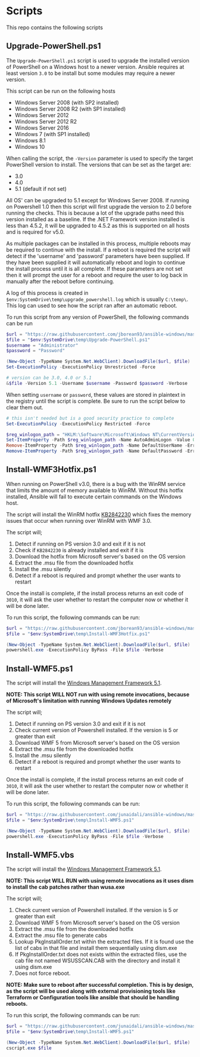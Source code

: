 # Scripts
This repo contains the following scripts

## Upgrade-PowerShell.ps1
The `Upgrade-PowerShell.ps1` script is used to upgrade the installed version of
PowerShell on a Windows host to a newer version. Ansible requires at least
version `3.0` to be install but some modules may require a newer version.

This script can be run on the following hosts
* Windows Server 2008 (with SP2 installed)
* Windows Server 2008 R2 (with SP1 installed)
* Windows Server 2012
* Windows Server 2012 R2
* Windows Server 2016
* Windows 7 (with SP1 installed)
* Windows 8.1
* Windows 10

When calling the script, the `-Version` parameter is used to specify the target
PowerShell version to install. The versions that can be set as the target are:
* 3.0
* 4.0
* 5.1 (default if not set)

All OS' can be upgraded to 5.1 except for Windows Server 2008. If running
on Powershell 1.0 then this script will first upgrade the version to 2.0
before running the checks. This is because a lot of the upgrade paths need
this version installed as a baseline. If the .NET Framework version
installed is less than 4.5.2, it will be upgraded to 4.5.2 as this is
supported on all hosts and is required for v5.0.

As multiple packages can be installed in this process, multiple reboots may
be required to continue with the install. If a reboot is required the
script will detect if the 'username' and 'password' parameters have been
supplied. If they have been supplied it will automatically reboot and login
to continue the install process until it is all complete. If these
parameters are not set then it will prompt the user for a reboot and
require the user to log back in manually after the reboot before
continuing.

A log of this process is created in
`$env:SystemDrive\temp\upgrade_powershell.log` which is usually `C:\temp\`.
This log can used to see how the script ran after an automatic reboot.

To run this script from any version of PowerShell, the following commands can
be run

```PowerShell
$url = "https://raw.githubusercontent.com/jborean93/ansible-windows/master/scripts/Upgrade-PowerShell.ps1"
$file = "$env:SystemDrive\temp\Upgrade-PowerShell.ps1"
$username = "Administrator"
$password = "Password"

(New-Object -TypeName System.Net.WebClient).DownloadFile($url, $file)
Set-ExecutionPolicy -ExecutionPolicy Unrestricted -Force

# version can be 3.0, 4.0 or 5.1
&$file -Version 5.1 -Username $username -Password $password -Verbose
```

When setting `username` or `password`, these values are stored in plaintext in
the registry until the script is complete. Be sure to run the script below to
clear them out.

```PowerShell
# this isn't needed but is a good security practice to complete
Set-ExecutionPolicy -ExecutionPolicy Restricted -Force

$reg_winlogon_path = "HKLM:\Software\Microsoft\Windows NT\CurrentVersion\Winlogon"
Set-ItemProperty -Path $reg_winlogon_path -Name AutoAdminLogon -Value 0
Remove-ItemProperty -Path $reg_winlogon_path -Name DefaultUserName -ErrorAction SilentlyContinue
Remove-ItemProperty -Path $reg_winlogon_path -Name DefaultPassword -ErrorAction SilentlyContinue
```

## Install-WMF3Hotfix.ps1
When running on PowerShell v3.0, there is a bug with the WinRM service that
limits the amount of memory available to WinRM. Without this hotfix installed,
Ansible will fail to execute certain commands on the Windows host.

The script will install the WinRM hotfix [KB2842230](https://support.microsoft.com/en-us/help/2842230/-out-of-memory-error-on-a-computer-that-has-a-customized-maxmemorypers)
which fixes the memory issues that occur when running over WinRM with WMF 3.0.

The script will;
1. Detect if running on PS version 3.0 and exit if it is not
2. Check if `KB2842230` is already installed and exit if it is
3. Download the hotfix from Microsoft server's based on the OS version
4. Extract the .msu file from the downloaded hotfix
5. Install the .msu silently
6. Detect if a reboot is required and prompt whether the user wants to restart

Once the install is complete, if the install process returns an exit
code of `3010`, it will ask the user whether to restart the computer now
or whether it will be done later.

To run this script, the following commands can be run:

```PowerShell
$url = "https://raw.githubusercontent.com/jborean93/ansible-windows/master/scripts/Install-WMF3Hotfix.ps1"
$file = "$env:SystemDrive\temp\Install-WMF3Hotfix.ps1"

(New-Object -TypeName System.Net.WebClient).DownloadFile($url, $file)
powershell.exe -ExecutionPolicy ByPass -File $file -Verbose
```

## Install-WMF5.ps1

The script will install the [Windows Management Framework 5.1](https://www.microsoft.com/en-us/download/details.aspx?id=54616). 

**NOTE: This script WILL NOT run with using remote invocations, because of Microsoft's limitation with running Windows Updates remotely**

The script will;
1. Detect if running on PS version 3.0 and exit if it is not
2. Check current version of Powershell installed. If the version is 5 or greater than exit
3. Download WMF 5 from Microsoft server's based on the OS version
4. Extract the .msu file from the downloaded hotfix
5. Install the .msu silently
6. Detect if a reboot is required and prompt whether the user wants to restart

Once the install is complete, if the install process returns an exit
code of `3010`, it will ask the user whether to restart the computer now
or whether it will be done later.

To run this script, the following commands can be run:

```PowerShell
$url = "https://raw.githubusercontent.com/junaidali/ansible-windows/master/scripts/Install-WMF5.ps1"
$file = "$env:SystemDrive\temp\Install-WMF5.ps1"

(New-Object -TypeName System.Net.WebClient).DownloadFile($url, $file)
powershell.exe -ExecutionPolicy ByPass -File $file -Verbose
```


## Install-WMF5.vbs
The script will install the [Windows Management Framework 5.1](https://www.microsoft.com/en-us/download/details.aspx?id=54616). 

**NOTE: This script WILL RUN with using remote invocations as it uses dism to install the cab patches rather than wusa.exe**

The script will;
1. Check current version of Powershell installed. If the version is 5 or greater than exit
2. Download WMF 5 from Microsoft server's based on the OS version
3. Extract the .msu file from the downloaded hotfix
4. Extract the .msu file to generate cabs
5. Lookup PkgInstallOrder.txt within the extracted files. If it is found use the list of cabs in that file and install them sequentially using dism.exe
6. If PkgInstallOrder.txt does not exists within the extracted files, use the cab file not named WSUSSCAN.CAB with the directory and install it using dism.exe
6. Does not force reboot. 


**NOTE: Make sure to reboot after successful completion. This is by design, as the script will be used along with external provisioning tools like Terraform or Configuration tools like ansible that should be handling reboots.**

To run this script, the following commands can be run:

```PowerShell
$url = "https://raw.githubusercontent.com/junaidali/ansible-windows/master/scripts/Install-WMF5.vbs"
$file = "$env:SystemDrive\temp\Install-WMF5.ps1"

(New-Object -TypeName System.Net.WebClient).DownloadFile($url, $file)
cscript.exe $file
```
